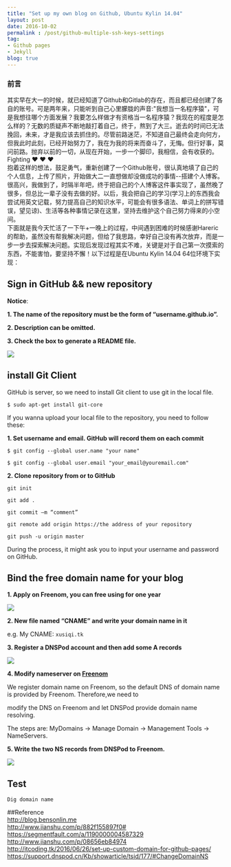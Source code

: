 ```yaml
---
title: "Set up my own blog on Github, Ubuntu Kylin 14.04"
layout: post
date: 2016-10-02
permalink : /post/github-multiple-ssh-keys-settings
tag:
- Github pages
- Jekyll
blog: true
---
```


### 前言  
  其实早在大一的时候，就已经知道了Github和Gitlab的存在，而且都已经创建了各自的账号。可是两年来，只能听到自己心里朦胧的声音:"我想当一名程序猿"，可是我想往哪个方面发展？我要怎么样做才有资格当一名程序猿？我现在的程度是怎么样的？无数的质疑声不断地敲打着自己，终于，熬到了大三。逝去的时间已无法挽回，未来，才是我应该去抓住的。尽管前路迷茫，不知道自己最终会走向何方，但我此时此刻，已经开始努力了，我在为我的将来而奋斗了，无悔。但行好事，莫问前路。抛弃以前的一切，从现在开始，一步一个脚印，我相信，会有收获的。Fighting ❤ ❤ ❤  
  抱着这样的想法，鼓足勇气，重新创建了一个Github账号，很认真地填了自己的个人信息，上传了照片，开始做大二一直想做却没做成功的事情--搭建个人博客。很高兴，我做到了，时隔半年吧，终于把自己的个人博客这件事实现了，虽然晚了很多，但总比一辈子没有去做的好。以后，我会把自己的学习(学习上的东西我会尝试用英文记载，努力提高自己的知识水平，可能会有很多语法、单词上的拼写错误，望见谅)、生活等各种事情记录在这里，坚持去维护这个自己努力得来的小空间。     
  下面就是我今天忙活了一下午+一晚上的过程，中间遇到困难的时候感谢Hareric的帮助，虽然没有帮我解决问题，但给了我思路，幸好自己没有再次放弃，而是一步一步去探索解决问题。实现后发现过程其实不难，关键是对于自己第一次摸索的东西，不能害怕，要坚持不懈！以下过程是在Ubuntu Kylin 14.04 64位环境下实现：   

## Sign in GitHub && new repository   

**Notice**:       

**1. The name of the repository must be the form of “username.github.io”.**  

**2. Description can be omitted.**    

**3. Check the box to generate a README file.** 

![](img/2016-10-02-1.png)      

## install Git Client  

GitHub is server, so we need to install Git client to use git in the local file. 

`$ sudo apt-get install git-core`    

If you wanna upload your local file to the repository, you need to follow these:  

**1. Set username and email. GitHub will record them on each commit**   

```    
$ git config --global user.name "your name"  

$ git config --global user.email "your_email@youremail.com"     
```    

**2. Clone repository from or to GitHub**    

```
git init   

git add .   

git commit –m “comment”    

git remote add origin https://the address of your repository  

git push -u origin master     

```        

During the process, it might ask you to input your username and password on GitHub.        

## Bind the free domain name for your blog

**1. Apply on Freenom, you can free using for one year**  

![](img/2016-10-02-2.png)      

**2. New file named “CNAME” and write your domain name in it**    

e.g. My CNAME: `xusiqi.tk`              

**3. Register a DNSPod account and then add some A records**  

![](img/2016-10-02-3.png)        

**4. Modify nameserver on [Freenom](www.freenom.com)**   

  We register domain name on Freenom, so the default DNS of domain name is provided by Freenom. Therefore,we need to
  
  modify the DNS on Freenom and let DNSPod provide domain name resolving.    
  
  The steps are: MyDomains -> Manage Domain -> Management Tools -> NameServers.   
  
**5. Write the two NS records from DNSPod to Freenom.**   

![](img/2016-10-02-4.png)    

  
## Test       
`Dig domain name`  

##Reference  
http://blog.bensonlin.me  
http://www.jianshu.com/p/882f155897f0#  
https://segmentfault.com/a/1190000004587329  
http://www.jianshu.com/p/08656eb84974  
http://itcoding.tk/2016/06/26/set-up-custom-domain-for-github-pages/  
https://support.dnspod.cn/Kb/showarticle/tsid/177/#ChangeDomainNS  

